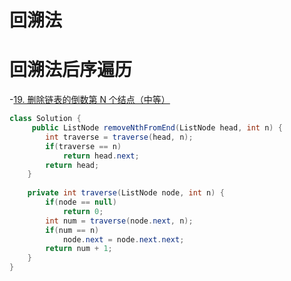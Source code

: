 # 回溯法
# 回溯法后序遍历
-[19. 删除链表的倒数第 N 个结点（中等）](https://leetcode-cn.com/problems/remove-nth-node-from-end-of-list/)
``` java
class Solution {
     public ListNode removeNthFromEnd(ListNode head, int n) {
    	int traverse = traverse(head, n);
    	if(traverse == n)
    	    return head.next;
    	return head;
    }
    
    private int traverse(ListNode node, int n) {
        if(node == null)
            return 0;
        int num = traverse(node.next, n);
        if(num == n)
            node.next = node.next.next;
        return num + 1;
    }
}
```